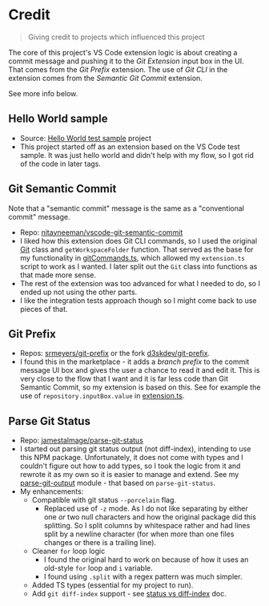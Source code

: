 # Credit
> Giving credit to projects which influenced this project


The core of this project's VS Code extension logic is about creating a commit message and pushing it to the _Git Extension_ input box in the UI. That comes from the _Git Prefix_ extension. The use of _Git CLI_ in the extension comes from the _Semantic Git Commit_ extension.

See more info below.


## Hello World sample

- Source: [Hello World test sample](https://github.com/microsoft/vscode-extension-samples/tree/master/helloworld-test-sample) project
- This project started off as an extension based on the VS Code test sample. It was just hello world and didn't help with my flow, so I got rid of the code in later tags.


## Git Semantic Commit

Note that a "semantic commit" message is the same as a "conventional commit" message.

- Repo: [nitayneeman/vscode-git-semantic-commit](https://github.com/nitayneeman/vscode-git-semantic-commit)
- I liked how this extension does Git CLI commands, so I used the original [Git](https://github.com/nitayneeman/vscode-git-semantic-commit/blob/master/src/git.ts) class and `getWorkspaceFolder` function. That served as the base for my functionality in [gitCommands.ts](/src/gitCommands.ts), which allowed my `extension.ts` script to work as I wanted. I later split out the `Git` class into functions as that made more sense.
- The rest of the extension was too advanced for what I needed to do, so I ended up not using the other parts.
- I like the integration tests approach though so I might come back to use pieces of that.


## Git Prefix

- Repos: [srmeyers/git-prefix](https://github.com/srmeyers/git-prefix) or the fork [d3skdev/git-prefix](https://github.com/d3skdev/git-prefix).
- I found this in the marketplace - it adds a _branch prefix_ to the commit message UI box and gives the user a chance to read it and edit it. This is very close to the flow that I want and it is far less code than Git Semantic Commit, so my extension is based on this. See for example the use of `repository.inputBox.value` in [extension.ts](/src/extension.ts).


## Parse Git Status

- Repo: [jamestalmage/parse-git-status](https://github.com/jamestalmage/parse-git-status)
- I started out parsing git status output (not diff-index), intending to use this NPM package. Unfortunately, it does not come with types and I couldn't figure out how to add types, so I took the logic from it and rewrote it as my own so it is easier to manage and extend. See my [parse-git-output](/src/generate/parse-git-output) module - that based on `parse-git-status`.
- My enhancements:
    - Compatible with git status `--porcelain` flag.
        - Replaced use of `-z` mode. As I do not like separating by either one _or_ two null characters and how the original package did this splitting. So I split columns by whitespace rather and had lines split by a newline character (for when more than one files changes or there is a trailing line).
    - Cleaner `for` loop logic
        - I found the original hard to work on because of how it uses an old-style `for` loop and `i` variable.
        - I found using `.split` with a regex pattern was much simpler.
    - Added TS types (essential for my project to run).
    - Add `git diff-index` support - see [status vs diff-index](/docs/development/status-vs-diff-index.md) doc.
